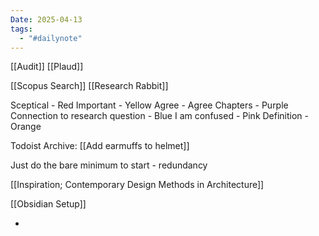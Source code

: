 ```yaml
---
Date: 2025-04-13
tags:
  - "#dailynote"
---
```



[[Audit]]
[[Plaud]]


[[Scopus Search]]
[[Research Rabbit]]




Sceptical - Red
Important - Yellow
Agree - Agree
Chapters - Purple
Connection to research question - Blue
I am confused - Pink
Definition - Orange


Todoist Archive:
[[Add earmuffs to helmet]]



Just do the bare minimum to start - redundancy


[[Inspiration; Contemporary Design Methods in Architecture]]


[[Obsidian Setup]]

+



